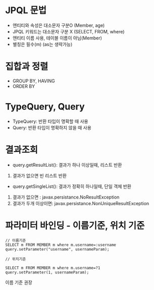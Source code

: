 # JPQL 문법
- 엔티티와 속성은 대소문자 구분O (Member, age)
- JPQL 키워드는 대소문자 구분 X (SELECT, FROM, where)
- 엔티티 이름 사용, 테이블 이름이 아님(Member)
- 별칭은 필수(m) (as는 생략가능)

# 집합과 정렬
- GROUP BY, HAVING
- ORDER BY

# TypeQuery, Query
- TypeQuery: 반환 타입이 명확할 때 사용
- Query: 반환 타입이 명확하지 않을 때 사용

# 결과조회
- query.getResultList(): 결과가 하나 이상일때, 리스트 반환
1. 결과가 없으면 빈 리스트 반환

- query.getSingleList(): 결과가 정확히 하나일때, 단일 객체 반환
1. 결과가 없으면 : javax.persistance.NoResultException
2. 결과가 두개 이상이면: javax.persistance.NonUniqueResultException

# 파라미터 바인딩 - 이름기준, 위치 기준
```
// 이름기준
SELECT m FROM MEMBER m where m.username=:username
query.setParameter("username", usernameParam);

// 위치기준

SELECT m FROM MEMBER m where m.username=?1
query.setParameter(1, usernameParam);
```
이름 기준 권장
